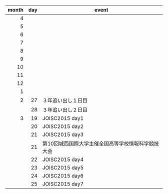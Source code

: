 | month | day | event |
|---:|---:|---|
| 4 | | |
| 5 | | |
| 6 | | |
| 7 | | |
| 8 | | |
| 9 | | |
| 10 | | |
| 11 | | |
| 12 | | |
| 1 | | |
| 2 | 27| ３年追い出し１日目 |
|  | 28 | ３年追い出し２日目 |
| 3 | 19 | JOISC2015 day1 |
|  | 20 | JOISC2015 day2 |
|  | 21 | JOISC2015 day3 |
|  |  21 | 第10回城西国際大学主催全国高等学校情報科学競技大会 |
|  | 22 | JOISC2015 day4 |
|  | 23 | JOISC2015 day5 |
|  | 24 | JOISC2015 day6 |
|  | 25 | JOISC2015 day7 | 
